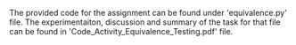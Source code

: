 The provided code for the assignment can be found under 'equivalence.py' file. The experimentaiton, discussion and summary of the task for that file can be found in 'Code_Activity_Equivalence_Testing.pdf' file.
